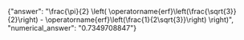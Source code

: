 {"answer": "\\frac{\\pi}{2} \\left( \\operatorname{erf}\\left(\\frac{\\sqrt{3}}{2}\\right) - \\operatorname{erf}\\left(\\frac{1}{2\\sqrt{3}}\\right) \\right)", "numerical_answer": "0.7349708847"}